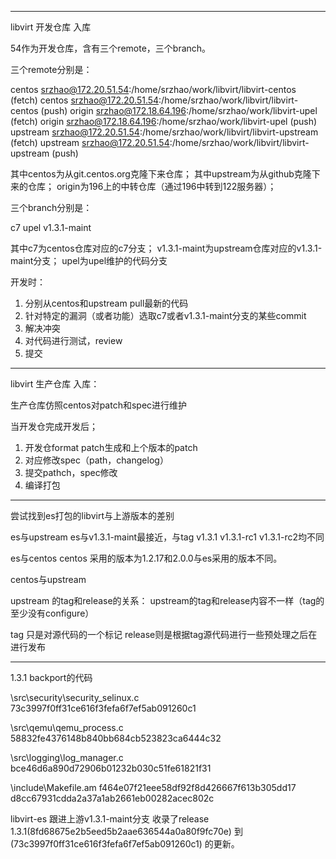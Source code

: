 -------
libvirt 开发仓库 入库

54作为开发仓库，含有三个remote，三个branch。

三个remote分别是：

centos  srzhao@172.20.51.54:/home/srzhao/work/libvirt/libvirt-centos (fetch)
centos  srzhao@172.20.51.54:/home/srzhao/work/libvirt/libvirt-centos (push)
origin  srzhao@172.18.64.196:/home/srzhao/work/libvirt-upel (fetch)
origin  srzhao@172.18.64.196:/home/srzhao/work/libvirt-upel (push)
upstream        srzhao@172.20.51.54:/home/srzhao/work/libvirt/libvirt-upstream (fetch)
upstream        srzhao@172.20.51.54:/home/srzhao/work/libvirt/libvirt-upstream (push)

其中centos为从git.centos.org克隆下来仓库；
其中upstream为从github克隆下来的仓库；
origin为196上的中转仓库（通过196中转到122服务器）；


三个branch分别是：

c7
upel
v1.3.1-maint


其中c7为centos仓库对应的c7分支；
v1.3.1-maint为upstream仓库对应的v1.3.1-maint分支；
upel为upel维护的代码分支



开发时：
1. 分别从centos和upstream pull最新的代码
2. 针对特定的漏洞（或者功能）选取c7或者v1.3.1-maint分支的某些commit
3. 解决冲突
4. 对代码进行测试，review
5. 提交

--------------------

libvirt 生产仓库 入库：

生产仓库仿照centos对patch和spec进行维护

当开发仓完成开发后；

1. 开发仓format patch生成和上个版本的patch
2. 对应修改spec（path，changelog）
3. 提交pathch，spec修改
4. 编译打包

------------------
尝试找到es打包的libvirt与上游版本的差别

es与upstream
es与v1.3.1-maint最接近，与tag v1.3.1 v1.3.1-rc1 v1.3.1-rc2均不同

es与centos
centos 采用的版本为1.2.17和2.0.0与es采用的版本不同。

centos与upstream


upstream 的tag和release的关系： upstream的tag和release内容不一样（tag的至少没有configure）

tag 只是对源代码的一个标记
release则是根据tag源代码进行一些预处理之后在进行发布



---------------------------

1.3.1 backport的代码


\src\security\security_selinux.c 73c3997f0ff31ce616f3fefa6f7ef5ab091260c1

\src\qemu\qemu_process.c 58832fe4376148b840bb684cb523823ca6444c32

\src\logging\log_manager.c bce46d6a890d72906b01232b030c51fe61821f31

\include\Makefile.am  f464e07f21eee58df92f8d426667f613b305dd17 d8cc67931cdda2a37a1ab2661eb00282acec802c


libvirt-es 跟进上游v1.3.1-maint分支
收录了release 1.3.1(8fd68675e2b5eed5b2aae636544a0a80f9fc70e) 到 (73c3997f0ff31ce616f3fefa6f7ef5ab091260c1)
的更新。



